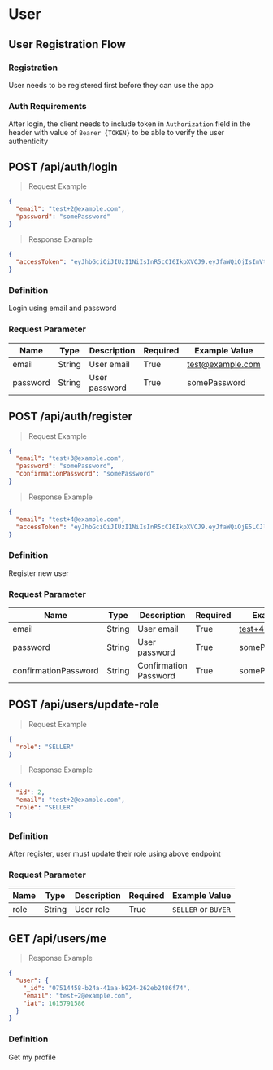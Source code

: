# User

## User Registration Flow

### Registration

User needs to be registered first before they can use the app

### Auth Requirements

After login, the client needs to include token in `Authorization` field in the header with value of `Bearer {TOKEN}` to be able to verify the user authenticity

## POST /api/auth/login

> Request Example

```json
{
  "email": "test+2@example.com",
  "password": "somePassword"
}
```

> Response Example

```json
{
  "accessToken": "eyJhbGciOiJIUzI1NiIsInR5cCI6IkpXVCJ9.eyJfaWQiOjIsImVtYWlsIjoidGVzdCsyQGV4YW1wbGUuY29tIiwiaWF0IjoxNjE2MDM4ODg0fQ._QwfGpTiStsmrXxg-_bwDEQeTmXWoCgev2k4RDVrINk"
}
```

### Definition

Login using email and password

### Request Parameter

| Name     | Type   | Description   | Required | Example Value    |
| -------- | ------ | ------------- | -------- | ---------------- |
| email    | String | User email    | True     | test@example.com |
| password | String | User password | True     | somePassword     |

## POST /api/auth/register

> Request Example

```json
{
  "email": "test+3@example.com",
  "password": "somePassword",
  "confirmationPassword": "somePassword"
}
```

> Response Example

```json
{
  "email": "test+4@example.com",
  "accessToken": "eyJhbGciOiJIUzI1NiIsInR5cCI6IkpXVCJ9.eyJfaWQiOjE5LCJlbWFpbCI6InRlc3QrNEBleGFtcGxlLmNvbSIsImlhdCI6MTYxNjAzNDQ4NH0.aZ04bGvygTM36WVd9s_skPedV0nxEadp7M6C2mvE5Ck"
}
```

### Definition

Register new user

### Request Parameter

| Name                 | Type   | Description           | Required | Example value      |
| -------------------- | ------ | --------------------- | -------- | ------------------ |
| email                | String | User email            | True     | test+4@example.com |
| password             | String | User password         | True     | somePassword       |
| confirmationPassword | String | Confirmation Password | True     | somePassword       |

## POST /api/users/update-role

> Request Example

```json
{
  "role": "SELLER"
}
```

> Response Example

```json
{
  "id": 2,
  "email": "test+2@example.com",
  "role": "SELLER"
}
```

### Definition

After register, user must update their role using above endpoint

### Request Parameter

| Name | Type   | Description | Required | Example Value       |
| ---- | ------ | ----------- | -------- | ------------------- |
| role | String | User role   | True     | `SELLER` or `BUYER` |

## GET /api/users/me

> Response Example

```json
{
  "user": {
    "_id": "07514458-b24a-41aa-b924-262eb2486f74",
    "email": "test+2@example.com",
    "iat": 1615791586
  }
}
```

### Definition

Get my profile
